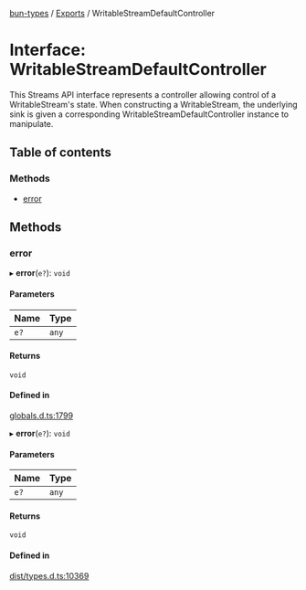 [bun-types](../README.md) / [Exports](../modules.md) / WritableStreamDefaultController

# Interface: WritableStreamDefaultController

This Streams API interface represents a controller allowing control of a WritableStream's state. When constructing a WritableStream, the underlying sink is given a corresponding WritableStreamDefaultController instance to manipulate.

## Table of contents

### Methods

- [error](WritableStreamDefaultController.md#error)

## Methods

### error

▸ **error**(`e?`): `void`

#### Parameters

| Name | Type |
| :------ | :------ |
| `e?` | `any` |

#### Returns

`void`

#### Defined in

[globals.d.ts:1799](https://github.com/valgaze/bun-types/blob/5e53f27/globals.d.ts#L1799)

▸ **error**(`e?`): `void`

#### Parameters

| Name | Type |
| :------ | :------ |
| `e?` | `any` |

#### Returns

`void`

#### Defined in

[dist/types.d.ts:10369](https://github.com/valgaze/bun-types/blob/5e53f27/dist/types.d.ts#L10369)
